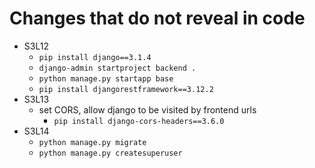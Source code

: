 # Changes that do not reveal in code

- S3L12
  - `pip install django==3.1.4`
  - `django-admin startproject backend .`
  - `python manage.py startapp base`
  - `pip install djangorestframework==3.12.2`
- S3L13
  - set CORS, allow django to be visited by frontend urls
    - `pip install django-cors-headers==3.6.0`
- S3L14
  - `python manage.py migrate`
  - `python manage.py createsuperuser`